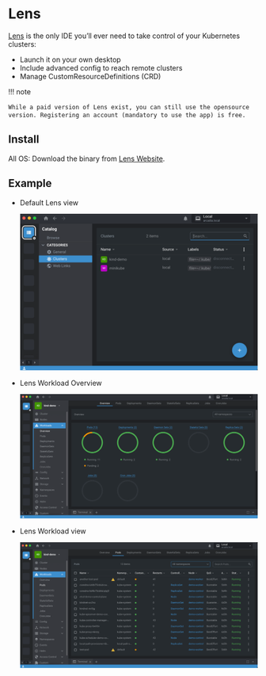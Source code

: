 # Lens

[Lens](https://k8slens.dev/) is the only IDE you’ll ever need to take control of your Kubernetes clusters:

- Launch it on your own desktop
- Include advanced config to reach remote clusters
- Manage CustomResourceDefinitions (CRD)

!!! note

    While a paid version of Lens exist, you can still use the opensource version. Registering an account (mandatory to use the app) is free.

## Install

All OS: Download the binary from [Lens Website](https://k8slens.dev/).

## Example

- Default Lens view

    ![Lens](img/Lens.png)

- Lens Workload Overview

    ![Lens Overview](img/Lens-overview.png)

- Lens Workload view

    ![Lens Workloads](img/Lens-workload.png)